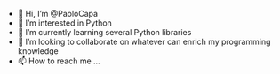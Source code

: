 - 👋 Hi, I’m @PaoloCapa
- 👀 I’m interested in Python
- 🌱 I’m currently learning several Python libraries
- 💞️ I’m looking to collaborate on whatever can enrich my programming knowledge
- 📫 How to reach me ...

<!---
PaoloCapa/PaoloCapa is a ✨ special ✨ repository because its `README.md` (this file) appears on your GitHub profile.
You can click the Preview link to take a look at your changes.
--->
